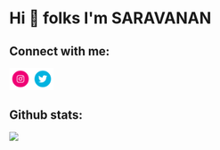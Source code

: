 
<h1>Hi 👋 folks I'm SARAVANAN</h1>


## Connect with me:
[<img src="https://github.com/vklsaravanan/vklsaravanan/blob/main/logos/371907300_INSTAGRAM_ICON_TRANSPARENT_400.gif" width="40" height="40" />](https://www.instagram.com/vkl_saravanan/)[<img src="https://github.com/vklsaravanan/vklsaravanan/blob/main/logos/371907030_TWITTER_ICON_TRANSPARENT_400.gif" width="40" height="40">](https://twitter.com/VklSaravanan)
  <h2>Github stats:</h2>
  <img src="https://github-readme-stats.vercel.app/api/top-langs/?username=vklsaravanan&hide=javascript,css,scss,html/theme=tokyonight"><br>
</p>
